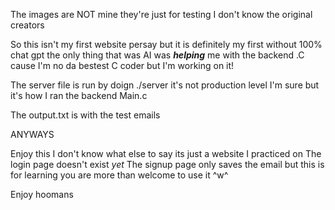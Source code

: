 The images are NOT mine they're just for testing I don't know the original creators

So this isn't my first website persay but it is definitely my first without 100% chat gpt the only thing that was AI
was ***helping*** me with the backend .C cause I'm no da bestest C coder but I'm working on it!

The server file is run by doign ./server it's not production level I'm sure but it's how I ran the backend Main.c

The output.txt is with the test emails

ANYWAYS

Enjoy this I don't know what else to say its just a website I practiced on
The login page doesn't exist *yet*
The signup page only saves the email but this is for learning you are more than welcome to use it ^w^

Enjoy hoomans
